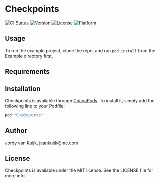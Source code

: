 # Checkpoints

[![CI Status](https://api.travis-ci.org/Kukiwon/checkpoints-ios.svg)](https://travis-ci.org/Kukiwon/checkpoints-ios)
[![Version](https://img.shields.io/cocoapods/v/Checkpoints.svg?style=flat)](http://cocoapods.org/pods/Checkpoints)
[![License](https://img.shields.io/cocoapods/l/Checkpoints.svg?style=flat)](http://cocoapods.org/pods/Checkpoints)
[![Platform](https://img.shields.io/cocoapods/p/Checkpoints.svg?style=flat)](http://cocoapods.org/pods/Checkpoints)

## Usage

To run the example project, clone the repo, and run `pod install` from the Example directory first.

## Requirements

## Installation

Checkpoints is available through [CocoaPods](http://cocoapods.org). To install
it, simply add the following line to your Podfile:

```ruby
pod "Checkpoints"
```

## Author

Jordy van Kuijk, jvankuijk@me.com

## License

Checkpoints is available under the MIT license. See the LICENSE file for more info.